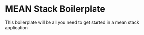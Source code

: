 <h1>MEAN Stack Boilerplate</h1>
This boilerplate will be all you need to get started in a mean stack application
